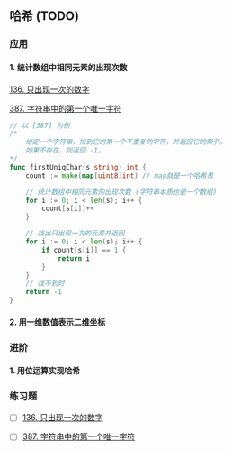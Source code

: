 ## 哈希 (TODO)
### 应用
#### 1. 统计数组中相同元素的出现次数

[136. 只出现一次的数字](https://leetcode-cn.com/problems/single-number/submissions/)

[387. 字符串中的第一个唯一字符](https://leetcode-cn.com/problems/first-unique-character-in-a-string/)

```go
// 以 [387] 为例
/*
    给定一个字符串，找到它的第一个不重复的字符，并返回它的索引。
    如果不存在，则返回 -1。
*/
func firstUniqChar(s string) int {
	count := make(map[uint8]int) // map就是一个哈希表

	// 统计数组中相同元素的出现次数 (字符串本质也是一个数组)
	for i := 0; i < len(s); i++ {
		count[s[i]]++
	}

	// 找出只出现一次的元素并返回
	for i := 0; i < len(s); i++ {
		if count[s[i]] == 1 {
			return i
		}
	}
	// 找不到时
	return -1
}
```

#### 2. 用一维数值表示二维坐标

### 进阶
#### 1. 用位运算实现哈希

### 练习题
- [ ] [136. 只出现一次的数字](https://leetcode-cn.com/problems/single-number/submissions/)
- [ ] [387. 字符串中的第一个唯一字符](https://leetcode-cn.com/problems/first-unique-character-in-a-string/)
  
